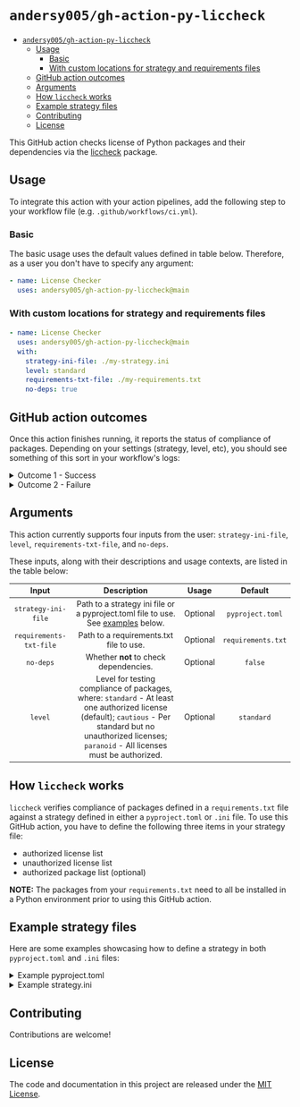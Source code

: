 # `andersy005/gh-action-py-liccheck`

- [`andersy005/gh-action-py-liccheck`](#andersy005gh-action-py-liccheck)
  - [Usage](#usage)
    - [Basic](#basic)
    - [With custom locations for strategy and requirements files](#with-custom-locations-for-strategy-and-requirements-files)
  - [GitHub action outcomes](#github-action-outcomes)
  - [Arguments](#arguments)
  - [How `liccheck` works](#how-liccheck-works)
  - [Example strategy files](#example-strategy-files)
  - [Contributing](#contributing)
  - [License](#license)

This GitHub action checks license of Python packages and their dependencies via the [liccheck](https://github.com/dhatim/python-license-check) package.

## Usage

To integrate this action with your action pipelines, add the following step to your workflow file (e.g. `.github/workflows/ci.yml`).

### Basic

The basic usage uses the default values defined in table below. Therefore, as a user you don't have to specify any argument:

```yaml
- name: License Checker
  uses: andersy005/gh-action-py-liccheck@main
```

### With custom locations for strategy and requirements files

```yaml
- name: License Checker
  uses: andersy005/gh-action-py-liccheck@main
  with:
    strategy-ini-file: ./my-strategy.ini
    level: standard
    requirements-txt-file: ./my-requirements.txt
    no-deps: true
```

## GitHub action outcomes

Once this action finishes running, it reports the status of compliance of packages. Depending on your settings (strategy, level, etc), you should see something of this sort in your workflow's logs:

<details>
<summary>Outcome 1 - Success</summary>

<img src="images/success.png">

</details>

<details>
<summary>Outcome 2 - Failure</summary>

<img src="images/failure.png">

</details>

## Arguments

This action currently supports four inputs from the user: `strategy-ini-file`, `level`, `requirements-txt-file`, and `no-deps`.

These inputs, along with their descriptions and usage contexts, are listed in the table below:

|          Input          |                                                                                                  Description                                                                                                   |  Usage   |      Default       |
| :---------------------: | :------------------------------------------------------------------------------------------------------------------------------------------------------------------------------------------------------------: | :------: | :----------------: |
|   `strategy-ini-file`   |                                                  Path to a strategy ini file or a pyproject.toml file to use. See [examples](#example-strategy-files) below.                                                   | Optional |  `pyproject.toml`  |
| `requirements-txt-file` |                                                                                    Path to a requirements.txt file to use.                                                                                     | Optional | `requirements.txt` |
|        `no-deps`        |                                                                                     Whether **not** to check dependencies.                                                                                     | Optional |      `false`       |
|         `level`         | Level for testing compliance of packages, where: `standard` - At least one authorized license (default); `cautious` - Per standard but no unauthorized licenses; `paranoid` - All licenses must be authorized. | Optional |     `standard`     |

## How `liccheck` works

`liccheck` verifies compliance of packages defined in a `requirements.txt` file against a strategy defined in either a `pyproject.toml` or `.ini` file. To use this GitHub action, you have to define the following three items in your strategy file:

- authorized license list
- unauthorized license list
- authorized package list (optional)

**NOTE:** The packages from your `requirements.txt` need to all be installed in a Python environment prior to using this GitHub action.

## Example strategy files

Here are some examples showcasing how to define a strategy in both `pyproject.toml` and `.ini` files:

<details>
<summary>Example pyproject.toml</summary>

```toml
[tool.liccheck]
# Authorized and unauthorized licenses in LOWER CASE
authorized_licenses = [
        "bsd",
        "new bsd",
        "bsd license",
        "new bsd license",
        "simplified bsd",
        "apache",
        "apache 2.0",
        "apache software license",
        "apache software",
        "gnu lgpl",
        "lgpl with exceptions or zpl",
        "isc license",
        "isc license (iscl)",
        "mit",
        "mit license",
        "python software foundation license",
        "zpl 2.1"
]

unauthorized_licenses = [
        "gpl v3"
]

[tool.liccheck.authorized_packages]
uuid = "<=1.30"
```

</details>

<details>
<summary>Example strategy.ini</summary>

```ini
# Authorized and unauthorized licenses in LOWER CASE
[Licenses]
authorized_licenses:
        bsd
        new bsd
        bsd license
        new bsd license
        simplified bsd
        apache
        apache 2.0
        apache software license
        apache software
        gnu lgpl
        lgpl with exceptions or zpl
        isc license
        isc license (iscl)
        mit
        mit license
        python software foundation license
        zpl 2.1

unauthorized_licenses:
        gpl v3

[Authorized Packages]
uuid: 1.30

```

</details>

## Contributing

Contributions are welcome!

## License

The code and documentation in this project are released under the
[MIT License](LICENSE).
